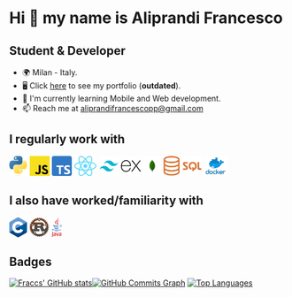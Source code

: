 # Hi 👋 my name is Aliprandi Francesco

## Student & Developer

- 🌍 Milan - Italy.
- 🖥️ Click [here](https://aliprandi-francesco-portfolio.herokuapp.com) to see my portfolio (**outdated**).
- 🚀 I'm currently learning Mobile and Web development.
- 📫 Reach me at aliprandifrancescopp@gmail.com

## I regularly work with

<span><img src="./imgs/python.png" height="36" alt="Python"/></span>
<span><img src="./imgs/javascript.png" height="36" alt="JavaScript"/></span>
<span><img src="./imgs/typescript.png" height="36" alt="TypeScript"/></span>
<span><img src="./imgs/react.png" height="36" alt="React"/></span>
<span><img src="./imgs/tailwind.png" height="36" alt="Tailwind"/></span>
<span><img src="./imgs/express.png" height="36" alt="Express"/></span>
<span><img src="./imgs/mongodb.png" height="36" alt="Mongodb"/></span>
<span><img src="./imgs/sql.png" height="36" alt="SQL"/></span>
<span><img src="./imgs/docker.png" height="36" alt="Docker"/></span>

## I also have worked/familiarity with

<span><img src="./imgs/c.png" height="36" alt="C"/></span>
<span><img src="./imgs/rust.png" height="36" alt="Rust"/></span>
<span><img src="./imgs/java.png" height="36" alt="Java"/></span>

## Badges

<a href="https://github.com/Fraccs"><img src="https://github-readme-stats.vercel.app/api?username=Fraccs&show_icons=true&hide=contribs,stars&count_private=true&title_color=0891b2&text_color=ffffff&icon_color=0891b2&bg_color=1c1917&hide_border=true&show_icons=true" alt="Fraccs' GitHub stats"/></a><a href="https://github.com/Fraccs"><img src="https://activity-graph.herokuapp.com/graph?username=Fraccs&bg_color=1c1917&color=ffffff&line=0891b2&point=ffffff&area_color=1c1917&area=true&hide_border=true&custom_title=GitHub%20Commits%20Graph" alt="GitHub Commits Graph"/></a>
<a href="https://github.com/Fraccs"><img src="https://github-readme-stats.vercel.app/api/top-langs/?username=Fraccs&langs_count=5&title_color=0891b2&text_color=ffffff&icon_color=0891b2&bg_color=1c1917&hide_border=true&locale=en&custom_title=Top%205%20Public%20Languages" alt="Top Languages"/></a>
